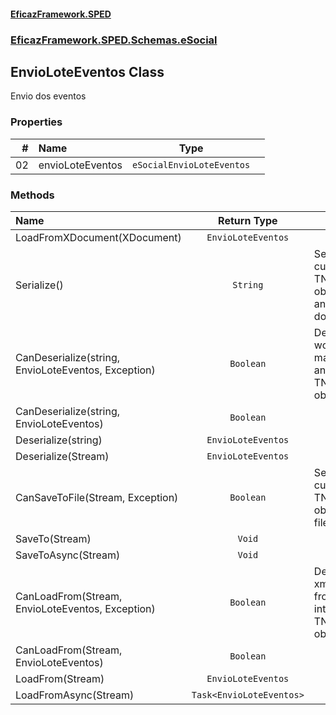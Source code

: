 #### [EficazFramework.SPED](EficazFrameworkSPED.md 'EficazFramework SPED')
### [EficazFramework.SPED.Schemas.eSocial](EficazFramework.SPED.Schemas.eSocial.md 'EficazFramework.SPED.Schemas.eSocial')

## EnvioLoteEventos Class

Envio dos eventos
### Properties

| # | Name | Type | |
| ---: | :--- | :---: | :--- |
| 02 | envioLoteEventos | `eSocialEnvioLoteEventos` |  |
### Methods

| Name | Return Type | |
| :--- | :---: | :--- |
| LoadFromXDocument(XDocument) | `EnvioLoteEventos` |  |
| Serialize() | `String` | Serializes current TNfeProc object into an XML document |
| CanDeserialize(string, EnvioLoteEventos, Exception) | `Boolean` | Deserializes workflow markup into an TNfeProc object |
| CanDeserialize(string, EnvioLoteEventos) | `Boolean` |  |
| Deserialize(string) | `EnvioLoteEventos` |  |
| Deserialize(Stream) | `EnvioLoteEventos` |  |
| CanSaveToFile(Stream, Exception) | `Boolean` | Serializes current TNfeProc object into file |
| SaveTo(Stream) | `Void` |  |
| SaveToAsync(Stream) | `Void` |  |
| CanLoadFrom(Stream, EnvioLoteEventos, Exception) | `Boolean` | Deserializes xml markup from file into an TNfeProc object |
| CanLoadFrom(Stream, EnvioLoteEventos) | `Boolean` |  |
| LoadFrom(Stream) | `EnvioLoteEventos` |  |
| LoadFromAsync(Stream) | `Task<EnvioLoteEventos>` |  |
